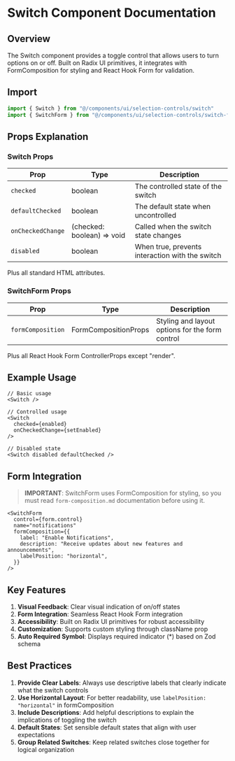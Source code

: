 # Switch Component Documentation

## Overview

The Switch component provides a toggle control that allows users to turn options on or off. Built on Radix UI primitives, it integrates with FormComposition for styling and React Hook Form for validation.

## Import

```typescript
import { Switch } from "@/components/ui/selection-controls/switch"
import { SwitchForm } from "@/components/ui/selection-controls/switch-form"
```

## Props Explanation

### Switch Props

| Prop              | Type                       | Description                                     |
| ----------------- | -------------------------- | ----------------------------------------------- |
| `checked`         | boolean                    | The controlled state of the switch              |
| `defaultChecked`  | boolean                    | The default state when uncontrolled             |
| `onCheckedChange` | (checked: boolean) => void | Called when the switch state changes            |
| `disabled`        | boolean                    | When true, prevents interaction with the switch |

Plus all standard HTML attributes.

### SwitchForm Props

| Prop              | Type                 | Description                                     |
| ----------------- | -------------------- | ----------------------------------------------- |
| `formComposition` | FormCompositionProps | Styling and layout options for the form control |

Plus all React Hook Form ControllerProps except "render".

## Example Usage

```tsx
// Basic usage
<Switch />

// Controlled usage
<Switch
  checked={enabled}
  onCheckedChange={setEnabled}
/>

// Disabled state
<Switch disabled defaultChecked />
```

## Form Integration

> **IMPORTANT**: SwitchForm uses FormComposition for styling, so you must read `form-composition.md` documentation before using it.

```tsx
<SwitchForm
  control={form.control}
  name="notifications"
  formComposition={{
    label: "Enable Notifications",
    description: "Receive updates about new features and announcements",
    labelPosition: "horizontal",
  }}
/>
```

## Key Features

1. **Visual Feedback**: Clear visual indication of on/off states
2. **Form Integration**: Seamless React Hook Form integration
3. **Accessibility**: Built on Radix UI primitives for robust accessibility
4. **Customization**: Supports custom styling through className prop
5. **Auto Required Symbol**: Displays required indicator (\*) based on Zod schema

## Best Practices

1. **Provide Clear Labels**: Always use descriptive labels that clearly indicate what the switch controls
2. **Use Horizontal Layout**: For better readability, use `labelPosition: "horizontal"` in formComposition
3. **Include Descriptions**: Add helpful descriptions to explain the implications of toggling the switch
4. **Default States**: Set sensible default states that align with user expectations
5. **Group Related Switches**: Keep related switches close together for logical organization
